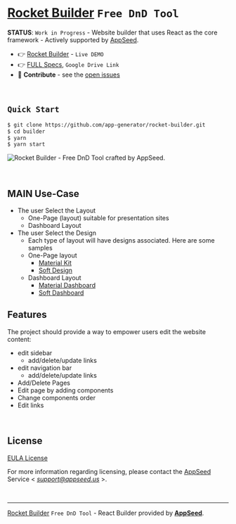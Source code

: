 # [Rocket Builder](https://rocket-builder.onrender.com/) `Free DnD Tool`

**STATUS**: `Work in Progress` - Website builder that uses React as the core framework - Actively supported by [AppSeed](https://appseed.us/).

- 👉 [Rocket Builder](https://rocket-builder.onrender.com/) - `Live DEMO`
- 👉 [FULL Specs](https://docs.google.com/document/d/1YbmZro0b8ucMGE227xSMzcQGNbWgTaiOKfjgEW9RsWE/edit?usp=sharing), `Google Drive Link`
- 🫶 **Contribute** - see the [open issues](https://github.com/app-generator/rocket-builder/issues)  
   
<br />

## `Quick Start`

```bash
$ git clone https://github.com/app-generator/rocket-builder.git
$ cd builder
$ yarn
$ yarn start 
```

![Rocket Builder - Free DnD Tool crafted by AppSeed.](https://github.com/app-generator/rocket-builder/assets/51070104/29361b4f-f323-4afa-8a98-2da699076713)

<br />

## MAIN Use-Case

- The user Select the Layout
  - One-Page (layout) suitable for presentation sites
  - Dashboard Layout
- The user Select the Design
  - Each type of layout will have designs associated. Here are some samples
  - One-Page layout
    - [Material Kit](https://demos.creative-tim.com/material-kit/index.html)
    - [Soft Design](https://demos.creative-tim.com/soft-ui-design-system/index.html)
  - Dashboard Layout
    - [Material Dashboard](https://demos.creative-tim.com/material-dashboard/pages/dashboard.html)
    - [Soft Dashboard](https://demos.creative-tim.com/soft-ui-dashboard/pages/dashboard.html)   

## Features 

The project should provide a way to empower users edit the website content:

- edit sidebar
  - add/delete/update links   
- edit navigation bar 
  - add/delete/update links   
- Add/Delete Pages
- Edit page by adding components
- Change components order
- Edit links

<br />

## License

[EULA License](./LICENSE.md)

For more information regarding licensing, please contact the [AppSeed](http://appseed.us/) Service < *support@appseed.us* >.

<br />

---
[Rocket Builder](https://rocket-builder.onrender.com/) `Free DnD Tool` - React Builder provided by **[AppSeed](https://appseed.us/)**.
